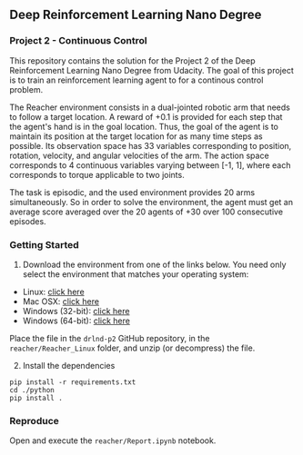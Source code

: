 ## Deep Reinforcement Learning Nano Degree
### Project 2 - Continuous Control

This repository contains the solution for the Project 2 of the Deep Reinforcement Learning Nano Degree from Udacity. The goal of this project is to train an reinforcement learning agent to for a continous control problem.

The Reacher environment consists in a dual-jointed robotic arm that needs to follow a target location. A reward of +0.1 is provided for each step that the agent's hand is in the goal location. Thus, the goal of the agent is to maintain its position at the target location for as many time steps as possible. Its observation space has 33 variables corresponding to position, rotation, velocity, and angular velocities of the arm. The action space corresponds to 4 continuous variables varying between [-1, 1], where each corresponds to torque applicable to two joints.

The task is episodic, and the used environment provides 20 arms simultaneously. So in order to solve the environment, the agent must get an average score averaged over the 20 agents of +30 over 100 consecutive episodes.

### Getting Started
1. Download the environment from one of the links below. You need only select the environment that matches your operating system:

- Linux: [click here](https://s3-us-west-1.amazonaws.com/udacity-drlnd/P2/Reacher/Reacher_Linux.zip)
- Mac OSX: [click here](https://s3-us-west-1.amazonaws.com/udacity-drlnd/P2/Reacher/Reacher.app.zip)
- Windows (32-bit): [click here](https://s3-us-west-1.amazonaws.com/udacity-drlnd/P2/Reacher/Reacher_Windows_x86.zip)
- Windows (64-bit): [click here](https://s3-us-west-1.amazonaws.com/udacity-drlnd/P2/Reacher/Reacher_Windows_x86_64.zip)

Place the file in the `drlnd-p2` GitHub repository, in the `reacher/Reacher_Linux` folder, and unzip (or decompress) the file.

2. Install the dependencies
```
pip install -r requirements.txt
cd ./python
pip install .
```

### Reproduce
Open and execute the `reacher/Report.ipynb` notebook.
